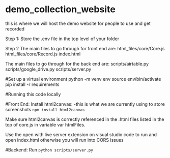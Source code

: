# demo_collection_website
this is where we will host the demo website for people to use and get recorded

Step 1:
Store the .env file in the top level of your folder

Step 2
The main files to go through for front end are:
html_files/core/Core.js
html_files/core/Record.js
index.html

The main files to go through for the back end are:
scripts/airtable.py
scripts/google_drive.py
scripts/server.py

#Set up a virtual environment
python -m venv env
source env/bin/activate
pip install -r requirements

#Running this code locally

#Front End:
Install html2canvas: -this is what we are currently using to store screenshots
`npm install html2canvas`

Make sure html2canvas is correctly referenced in the .html files listed in the top of core.js in variable var htmlFiles.

Use the open with live server extension on visual studio code to run and open index.html otherwise you will run into CORS issues

#Backend:
Run `python scripts/server.py`

